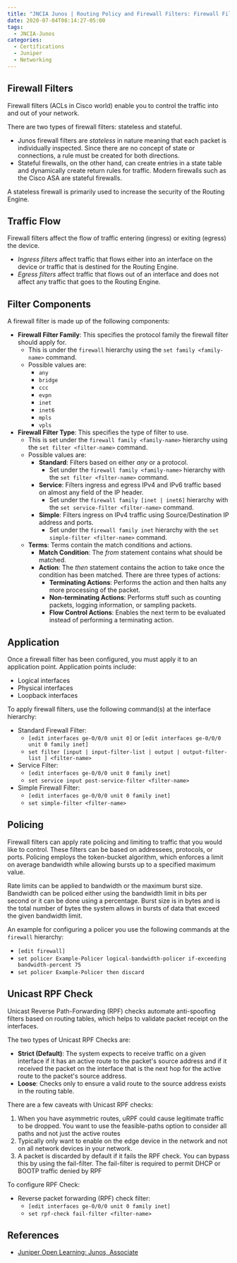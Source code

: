 ```yaml
---
title: "JNCIA Junos | Routing Policy and Firewall Filters: Firewall Filters"
date: 2020-07-04T08:14:27-05:00
tags:
  - JNCIA-Junos
categories:
  - Certifications
  - Juniper
  - Networking
---
```

## Firewall Filters

Firewall filters (ACLs in Cisco world) enable you to control the traffic into and out of your network.

There are two types of firewall filters: stateless and stateful.

* Junos firewall filters are *stateless* in nature meaning that each packet is individually inspected. Since there are no concept of state or connections, a rule must be created for both directions.
* Stateful firewalls, on the other hand, can create entries in a state table and dynamically create return rules for traffic. Modern firewalls such as the Cisco ASA are stateful firewalls.

A stateless firewall is primarily used to increase the security of the Routing Engine.

## Traffic Flow

Firewall filters affect the flow of traffic entering (ingress) or exiting (egress) the device.
  
* *Ingress filters* affect traffic that flows either into an interface on the device or traffic that is destined for the Routing Engine.
* *Egress filters* affect traffic that flows out of an interface and does not affect any traffic that goes to the Routing Engine.

## Filter Components

A firewall filter is made up of the following components:

* **Firewall Filter Family**: This specifies the protocol family the firewall filter should apply for.
  * This is under the `firewall` hierarchy using the `set family <family-name>` command.
  * Possible values are:
    * `any`
    * `bridge`
    * `ccc`
    * `evpn`
    * `inet`
    * `inet6`
    * `mpls`
    * `vpls`
* **Firewall Filter Type**: This specifies the type of filter to use.
  * This is set under the `firewall family <family-name>` hierarchy using the `set filter <filter-name>` command.
  * Possible values are:
    * **Standard**: Filters based on either *any* or a protocol.
      * Set under the `firewall family <family-name>` hierarchy with the `set filter <filter-name>` command.
    * **Service**: Filters ingress and egress IPv4 and IPv6 traffic based on almost any field of the IP header.
      * Set under the `firewall family [inet | inet6]` hierarchy with the `set service-filter <filter-name>` command.
    * **Simple**: Filters ingress on IPv4 traffic using Source/Destination IP address and ports.
      * Set under the `firewall family inet` hierarchy with the `set simple-filter <filter-name>` command.
  * **Terms**: Terms contain the match conditions and actions.
    * **Match Condition**: The *from* statement contains what should be matched.
    * **Action**: The *then* statement contains the action to take once the condition has been matched. There are three types of actions:
      * **Terminating Actions**: Performs the action and then halts any more processing of the packet.
      * **Non-terminating Actions**: Performs stuff such as counting packets, logging information, or sampling packets.
      * **Flow Control Actions**: Enables the next term to be evaluated instead of performing a terminating action.

## Application

Once a firewall filter has been configured, you must apply it to an application point. Application points include:

* Logical interfaces
* Physical interfaces
* Loopback interfaces

To apply firewall filters, use the following command(s) at the interface hierarchy:

* Standard Firewall Filter:
  * `[edit interfaces ge-0/0/0 unit 0]` or `[edit interfaces ge-0/0/0 unit 0 family inet]`
  * `set filter [input | input-filter-list | output | output-filter-list ] <filter-name>`
* Service Filter:
  * `[edit interfaces ge-0/0/0 unit 0 family inet]`
  * `set service input post-service-filter <filter-name>`
* Simple Firewall Filter:
  * `[edit interfaces ge-0/0/0 unit 0 family inet]`
  * `set simple-filter <filter-name>`

## Policing

Firewall filters can apply rate policing and limiting to traffic that you would like to control. These filters can be based on addressees, protocols, or ports. Policing employs the token-bucket algorithm, which enforces a limit on average bandwidth while allowing bursts up to a specified maximum value.

Rate limits can be applied to bandwidth or the maximum burst size. Bandwidth can be policed either using the bandwidth limit in bits per second or it can be done using a percentage. Burst size is in bytes and is the total number of bytes the system allows in bursts of data that exceed the given bandwidth limit.

An example for configuring a policer you use the following commands at the `firewall` hierarchy:

* `[edit firewall]`
* `set policer Example-Policer logical-bandwidth-policer if-exceeding bandwidth-percent 75`
* `set policer Example-Policer then discard`  

## Unicast RPF Check

Unicast Reverse Path-Forwarding (RPF) checks automate anti-spoofing filters based on routing tables, which helps to validate packet receipt on the interfaces.

The two types of Unicast RPF Checks are:

* **Strict (Default)**: The system expects to receive traffic on a given interface if it has an active route to the packet's source address and if it received the packet on the interface that is the next hop for the active route to the packet's source address.
* **Loose**: Checks only to ensure a valid route to the source address exists in the routing table.

There are a few caveats with Unicast RPF checks:

  1. When you have asymmetric routes, uRPF could cause legitimate traffic to be dropped. You want to use the feasible-paths option to consider all paths and not just the active routes
  2. Typically only want to enable on the edge device in the network and not on all network devices in your network.
  3. A packet is discarded by default if it fails the RPF check. You can bypass this by using the fail-filter. The fail-filter is required to permit DHCP or BOOTP traffic denied by RPF

To configure RPF Check:

* Reverse packet forwarding (RPF) check filter:
  * `[edit interfaces ge-0/0/0 unit 0 family inet]`
  * `set rpf-check fail-filter <filter-name>`

## References

* [Juniper Open Learning: Junos, Associate](https://cloud.contentraven.com/junosgenius/learningpath-detail/1004/3/0/1)
